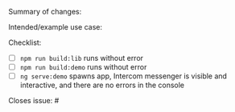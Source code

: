 <!-- Thank you for contributing to NgIntercom! Before we begin, let's make sure some stuff is in order. Please check the boxes below with an 'X' after each item is met. -->

Summary of changes: 

Intended/example use case: 

Checklist:
- [ ] `npm run build:lib` runs without error
- [ ] `npm run build:demo` runs without error
- [ ] `ng serve:demo` spawns app, Intercom messenger is visible and interactive, and there are no errors in the console

Closes issue: #

<!-- thanks for your contribution! -->

